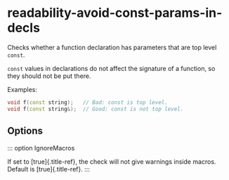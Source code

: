 # readability-avoid-const-params-in-decls

Checks whether a function declaration has parameters that are top level
`const`.

`const` values in declarations do not affect the signature of a
function, so they should not be put there.

Examples:

```c++
void f(const string);   // Bad: const is top level.
void f(const string&);  // Good: const is not top level.
```

## Options

::: option
IgnoreMacros

If set to [true]{.title-ref}, the check will not give warnings inside
macros. Default is [true]{.title-ref}.
:::
